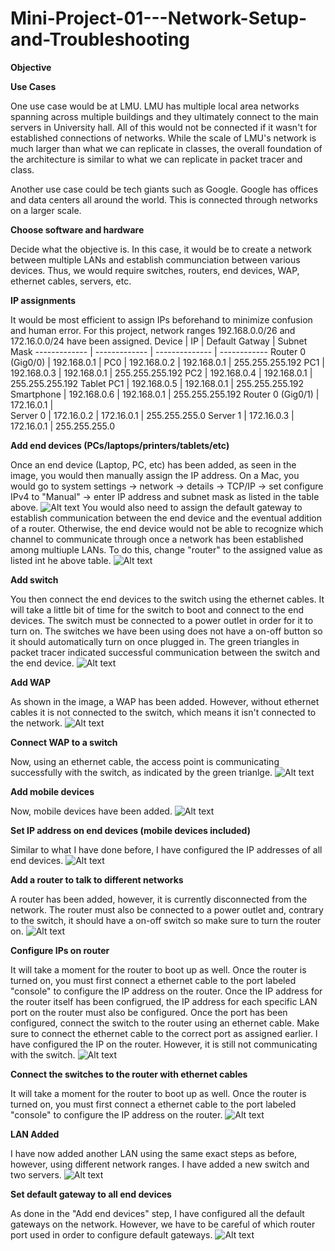# Mini-Project-01---Network-Setup-and-Troubleshooting

**Objective**

**Use Cases**

One use case would be at LMU. LMU has multiple local area networks spanning across multiple buildings and they ultimately connect to the main servers in University hall. All of this would not be connected if it wasn't for established connections of networks. While the scale of LMU's network is much larger than what we can replicate in classes, the overall foundation of the architecture is similar to what we can replicate in packet tracer and class. 

Another use case could be tech giants such as Google. Google has offices and data centers all around the world. This is connected through networks on a larger scale. 

**Choose software and hardware**
  
  Decide what the objective is. In this case, it would be to create a network between multiple LANs and establish communciation between various devices. Thus, we would require switches, routers, end devices, WAP, ethernet cables, servers, etc. 

**IP assignments**
  
  It would be most efficient to assign IPs beforehand to minimize confusion and human error. For this project, network ranges 192.168.0.0/26 and 172.16.0.0/24 have been assigned. 
Device  | IP  | Default Gatway | Subnet Mask
------------- | ------------- | -------------- | ------------
Router 0 (Gig0/0)  | 192.168.0.1  | 
PC0  | 192.168.0.2  |  192.168.0.1 |  255.255.255.192
PC1  | 192.168.0.3  |  192.168.0.1 |  255.255.255.192 
PC2  | 192.168.0.4  |  192.168.0.1 |  255.255.255.192 
Tablet PC1  | 192.168.0.5  |  192.168.0.1 |  255.255.255.192
Smartphone  | 192.168.0.6  |  192.168.0.1 |  255.255.255.192
Router 0 (Gig0/1)  | 172.16.0.1  |  
Server 0  | 172.16.0.2  |  172.16.0.1 |  255.255.255.0
Server 1  | 172.16.0.3  |  172.16.0.1 |  255.255.255.0 

**Add end devices (PCs/laptops/printers/tablets/etc)**
  
  Once an end device (Laptop, PC, etc) has been added, as seen in the image, you would then manually assign the IP address. On a Mac, you would go to system settings -> network -> details -> TCP/IP -> set configure IPv4 to "Manual" -> enter IP address and subnet mask as listed in the table above. 
![Alt text](IP_Assignment_PC.png)
  You would also need to assign the default gateway to establish communication between the end device and the eventual addition of a router. Otherwise, the end device would not be able to recognize which channel to communicate through once a network has been established among multiuple LANs. To do this, change "router" to the assigned value as listed int he above table. 
![Alt text](Default_Gateway_Assignment_PC.png)

**Add switch**

  You then connect the end devices to the switch using the ethernet cables. It will take a little bit of time for the switch to boot and connect to the end devices. The switch must be connected to a power outlet in order for it to turn on. The switches we have been using does not have a on-off button so it should automatically turn on once plugged in. 
  The green triangles in packet tracer indicated successful communication between the switch and the end device. 
![Alt text](PC_to_Switch_Ethernet.png)

**Add WAP**

  As shown in the image, a WAP has been added. However, without ethernet cables it is not connected to the switch, which means it isn't connected to the network. 
![Alt text](WAP.png)

**Connect WAP to a switch**

  Now, using an ethernet cable, the access point is communicating successfully with the switch, as indicated by the green trianlge. 
![Alt text](Accesspoint_switch.png)

**Add mobile devices**

  Now, mobile devices have been added. 
![Alt text](Access_point_mobile_devices.png)

**Set IP address on end devices (mobile devices included)**
  
  Similar to what I have done before, I have configured the IP addresses of all end devices. 
![Alt text](IP_Assignment_End_Devices.png)

**Add a router to talk to different networks**

  A router has been added, however, it is currently disconnected from the network. The router must also be connected to a power outlet and, contrary to the switch, it should have a on-off switch so make sure to turn the router on. 
![Alt text](Added_Router.png)

**Configure IPs on router**

  It will take a moment for the router to boot up as well. Once the router is turned on, you must first connect a ethernet cable to the port labeled "console" to configure the IP address on the router. 
  Once the IP address for the router itself has been configrued, the IP address for each specific LAN port on the router must also be configured. 
  Once the port has been configured, connect the switch to the router using an ethernet cable. Make sure to connect the ethernet cable to the correct port as assigned earlier. 
  I have configured the IP on the router. However, it is still not communicating with the switch. 
![Alt text](Config_Router0.png)

**Connect the switches to the router with ethernet cables**

  It will take a moment for the router to boot up as well. Once the router is turned on, you must first connect a ethernet cable to the port labeled "console" to configure the IP address on the router. 
![Alt text](Router_Added_Network.png)

**LAN Added**

  I have now added another LAN using the same exact steps as before, however, using different network ranges. I have added a new switch and two servers. 
![Alt text](Added_LAN.png)

**Set default gateway to all end devices**

  As done in the "Add end devices" step, I have configured all the default gateways on the network. However, we have to be careful of which router port used in order to configure default gateways. 
![Alt text](Added_LAN.png)
